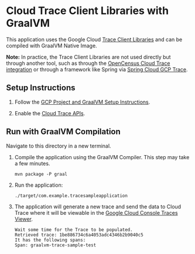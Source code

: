 # Cloud Trace Client Libraries with GraalVM

This application uses the Google Cloud [Trace Client Libraries](https://github.com/googleapis/java-trace) and can be compiled with GraalVM Native Image.

**Note:** In practice, the Trace Client Libraries are not used directly but through another tool, such as through the [OpenCensus Cloud Trace integration](https://cloud.google.com/trace/docs/setup/java) or through a framework like Spring via [Spring Cloud GCP Trace](https://github.com/spring-cloud/spring-cloud-gcp/blob/master/docs/src/main/asciidoc/trace.adoc).

## Setup Instructions

1. Follow the [GCP Project and GraalVM Setup Instructions](../README.md).

2. Enable the [Cloud Trace APIs](https://console.cloud.google.com/apis/api/cloudtrace.googleapis.com/overview).

## Run with GraalVM Compilation

Navigate to this directory in a new terminal.
   
1. Compile the application using the GraalVM Compiler. This step may take a few minutes.

   ```
   mvn package -P graal
   ```
   
2. Run the application:

   ```
   ./target/com.example.tracesampleapplication
   ```

3. The application will generate a new trace and send the data to Cloud Trace where it will be viewable in the [Google Cloud Console Traces Viewer](https://console.cloud.google.com/traces/traces).

    ```
    Wait some time for the Trace to be populated.
    Retrieved trace: 1be886734c6a4053adc4346b2b9040c5
    It has the following spans: 
    Span: graalvm-trace-sample-test
    ```




